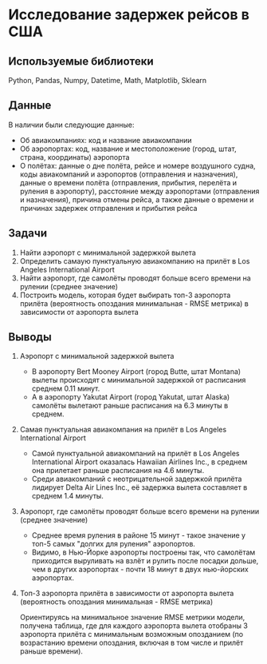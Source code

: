 # Исследование задержек рейсов в США


## Используемые библиотеки
Python, Pandas, Numpy, Datetime, Math, Matplotlib, Sklearn


## Данные

В наличии были следующие данные:
- Об авиакомпаниях: код и название авиакомпании
- Об аэропортах: код, название и местоположение (город, штат, страна, координаты) аэропорта
- О полётах: данные о дне полёта, рейсе и номере воздушного судна, коды авиакомпаний и аэропортов (отправления и назначения), данные о времени полёта (отправления, прибытия, перелёта и руления в аэропорту), расстояние между аэропортами (отправления и назначения), причина отмены рейса, а также данные о времени и причинах задержек отправления и прибытия рейса


## Задачи

1. Найти аэропорт с минимальной задержкой вылета 
2. Определить самаую пунктуальную авиакомпанию на прилёт в Los Angeles International Airport
3. Найти аэропорт, где самолёты проводят больше всего времени на рулении (среднее значение)
4. Построить модель, которая будет выбирать топ-3 аэропорта прилёта (вероятность опоздания минимальная - RMSE метрика)  в зависимости от аэропорта вылета  


## Выводы

1. Аэропорт с минимальной задержкой вылета

    - В аэропорту Bert Mooney Airport (город Butte, штат Montana) вылеты происходят с минимальной задержкой от расписания среднем 0.11 минут.
    - А в аэропорту Yakutat Airport (город Yakutat, штат Alaska) самолёты вылетают раньше расписания на 6.3 минуты в среднем.
    
    
2. Самая пунктуальная авиакомпания на прилёт в Los Angeles International Airport

    - Самой пунктуальной авиакомпаний на прилёт в Los Angeles International Airport оказалась Hawaiian Airlines Inc., в среднем она прилетает раньше расписания на 4.6 минуты.
    - Среди авиакомпаний с неотрицательной задержкой прилёта лидирует Delta Air Lines Inc., её задержка вылета составляет в среднем 1.4 минуты.


3. Аэропорт, где самолёты проводят больше всего времени на рулении (среднее значение)

    - Среднее время руления в районе 15 минут - такое значение у топ-5 самых "долгих для руления" аэропортов.
    - Видимо, в Нью-Йорке аэропорты построены так, что самолётам приходится выруливать на взлёт и рулить после посадки дольше, чем в других аэропортах - почти 18 минут в двух нью-йорских аэропортах.


4. Топ-3 аэропорта прилёта в зависимости от аэропорта вылета (вероятность опоздания минимальная - RMSE метрика)     
    
    Ориентируясь на минимальное значение RMSE метрики модели, получена таблица, где для каждого аэропорта вылета отобраны 3 аэропорта прилёта с минимальным возможным опозданием (по возрастанию времени опоздания, включая в том числе и прилёт раньше времени).
